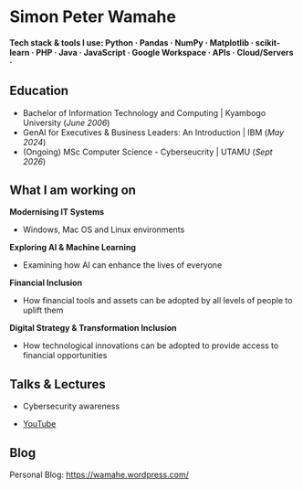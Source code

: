 # Simon Peter Wamahe

#### Tech stack & tools I use: Python · Pandas · NumPy · Matplotlib · scikit-learn · PHP · Java · JavaScript · Google Workspace · APIs · Cloud/Servers ·  

## Education
- Bachelor of Information Technology and Computing | Kyambogo University (_June 2006_)
- GenAI for Executives & Business Leaders: An Introduction | IBM (_May 2024_)
- (Ongoing) MSc Computer Science - Cyberseucrity | UTAMU (_Sept 2026_)

## What I am working on

**Modernising IT Systems**
- Windows, Mac OS and Linux environments

**Exploring AI & Machine Learning**
- Examining how AI can enhance the lives of everyone

**Financial Inclusion**
- How financial tools and assets can be adopted by all levels of people to uplift them

**Digital Strategy & Transformation Inclusion**
- How technological innovations can be adopted to provide access to financial opportunities

## Talks & Lectures
- Cybersecurity awareness
  
- [YouTube](https://www.youtube.com/channel/UCa9gErQ9AE5jT2DZLjXBIdA)

## Blog
Personal Blog: https://wamahe.wordpress.com/

